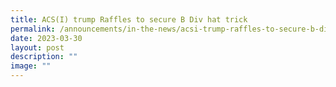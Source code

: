 ```yaml
---
title: ACS(I) trump Raffles to secure B Div hat trick
permalink: /announcements/in-the-news/acsi-trump-raffles-to-secure-b-div-hat-trick/
date: 2023-03-30
layout: post
description: ""
image: ""
---
```

